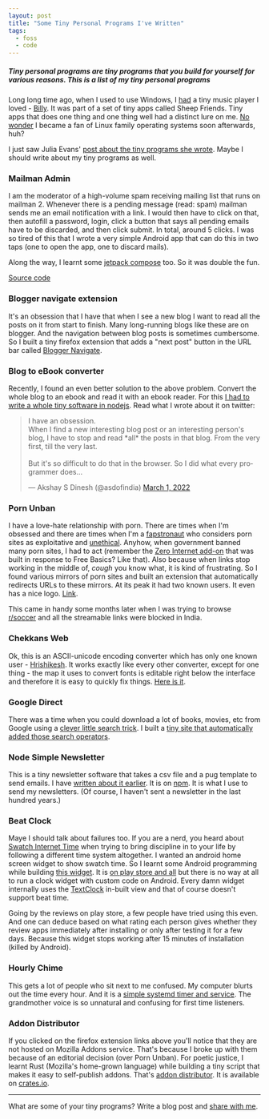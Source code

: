 ```yaml
---
layout: post
title: "Some Tiny Personal Programs I've Written"
tags:
  - foss
  - code
---
```


##### Tiny personal programs are tiny programs that you build for yourself for various reasons. This is a list of my tiny personal programs #####

Long long time ago, when I used to use Windows, I [had](https://blog.learnlearn.in/2009/12/billy-media-players-cant-get-lighter.html) a tiny music player I loved - [Billy](https://www.sheepfriends.com/index-page=billy.html). It was part of a set of tiny apps called Sheep Friends. Tiny apps that does one thing and one thing well had a distinct lure on me. [No wonder](https://en.wikipedia.org/wiki/Unix_philosophy#Do_One_Thing_and_Do_It_Well) I became a fan of Linux family operating systems soon afterwards, huh?

I just saw Julia Evans' [post about the tiny programs she wrote](https://jvns.ca/blog/2022/03/08/tiny-programs/). Maybe I should write about my tiny programs as well.

### Mailman Admin

I am the moderator of a high-volume spam receiving mailing list that runs on mailman 2. Whenever there is a pending message (read: spam) mailman sends me an email notification with a link. I would then have to click on that, then autofill a password, login, click a button that says all pending emails have to be discarded, and then click submit. In total, around 5 clicks. I was so tired of this that I wrote a very simple Android app that can do this in two taps (one to open the app, one to discard mails).

Along the way, I learnt some [jetpack compose](https://developer.android.com/jetpack/compose) too. So it was double the fun.

[Source code](https://gitlab.com/asdofindia/mailman-admin)

### Blogger navigate extension

It's an obsession that I have that when I see a new blog I want to read all the posts on it from start to finish. Many long-running blogs like these are on blogger. And the navigation between blog posts is sometimes cumbersome. So I built a tiny firefox extension that adds a "next post" button in the URL bar called [Blogger Navigate](https://learnlearn.in/projects/blogger-navigate/).

### Blog to eBook converter

Recently, I found an even better solution to the above problem. Convert the whole blog to an ebook and read it with an ebook reader. For this [I had to write a whole tiny software in nodejs](https://github.com/asdofindia/blogspot-to-ebook/). Read what I wrote about it on twitter:

<blockquote class="twitter-tweet"><p lang="en" dir="ltr">I have an obsession.<br>When I find a new interesting blog post or an interesting person&#39;s blog, I have to stop and read *all* the posts in that blog. From the very first, till the very last.<br><br>But it&#39;s so difficult to do that in the browser. So I did what every programmer does...</p>&mdash; Akshay S Dinesh (@asdofindia) <a href="https://twitter.com/asdofindia/status/1498551409184481280?ref_src=twsrc%5Etfw">March 1, 2022</a></blockquote> <script async src="https://platform.twitter.com/widgets.js" charset="utf-8"></script> 

### Porn Unban

I have a love-hate relationship with porn. There are times when I'm obsessed and there are times when I'm a [fapstronaut](https://reddit.com/r/nofap) who considers porn sites as exploitative and [unethical](https://www.theguardian.com/culture/2014/nov/01/ethical-porn-fair-trade-sex). Anyhow, when government banned many porn sites, I had to act (remember the [Zero Internet add-on](https://blog.learnlearn.in/2015/04/everyone-has-angel-and-devil-in-them.html) that was built in response to Free Basics? Like that). Also because when links stop working in the middle of, *cough* you know what, it is kind of frustrating. So I found various mirrors of porn sites and built an extension that automatically redirects URLs to these mirrors. At its peak it had two known users. It even has a nice logo. [Link](https://learnlearn.in/projects/porn-unban/).

This came in handy some months later when I was trying to browse [r/soccer](https://reddit.com/r/soccer) and all the streamable links were blocked in India.

### Chekkans Web

Ok, this is an ASCII-unicode encoding converter which has only one known user - [Hrishikesh](https://stultus.in/). It works exactly like every other converter, except for one thing - the map it uses to convert fonts is editable right below the interface and therefore it is easy to quickly fix things. [Here is it](http://asdofindia.github.io/chekkans-web/). 

### Google Direct

There was a time when you could download a lot of books, movies, etc from Google using a [clever little search trick](https://www.quora.com/What-can-I-learn-know-right-now-in-10-minutes-that-will-be-useful-for-the-rest-of-my-life/answer/Shibu-Lijack?comment_id=7022661&comment_type=2). I built a [tiny site that automatically added those search operators](http://asdofindia.github.io/googledirect/).

### Node Simple Newsletter

This is a tiny newsletter software that takes a csv file and a pug template to send emails. I have [written about it earlier](https://asd.learnlearn.in/simple-newsletter/). It is on [npm](https://www.npmjs.com/package/node-simple-newsletter). It is what I use to send my newsletters. (Of course, I haven't sent a newsletter in the last hundred years.)

### Beat Clock

Maye I should talk about failures too. If you are a nerd, you heard about [Swatch Internet Time](https://en.wikipedia.org/wiki/Swatch_Internet_Time) when trying to bring discipline in to your life by following a different time system altogether. I wanted an android home screen widget to show swatch time. So I learnt some Android programming while building [this widget](https://gitlab.com/asdofindia/beat-clock). It is [on play store and all](https://play.google.com/store/apps/details?id=in.learnlearn.beatclock) but there is no way at all to run a clock widget with custom code on Android. Every damn widget internally uses the [TextClock](https://developer.android.com/reference/android/widget/TextClock) in-built view and that of course doesn't support beat time.

Going by the reviews on play store, a few people have tried using this even. And one can deduce based on what rating each person gives whether they review apps immediately after installing or only after testing it for a few days. Because this widget stops working after 15 minutes of installation (killed by Android).

### Hourly Chime

This gets a lot of people who sit next to me confused. My computer blurts out the time every hour. And it is a [simple systemd timer and service](https://asd.learnlearn.in/hourly-chime/). The grandmother voice is so unnatural and confusing for first time listeners.

### Addon Distributor

If you clicked on the firefox extension links above you'll notice that they are not hosted on Mozilla Addons service. That's because I broke up with them because of an editorial decision (over Porn Unban). For poetic justice, I learnt Rust (Mozilla's home-grown language) while building a tiny script that makes it easy to self-publish addons. That's [addon distributor](https://asd.learnlearn.in/addon-distributor-in-rust/). It is available on [crates.io](https://crates.io/crates/addon_distributor). 


---

What are some of your tiny programs? Write a blog post and [share with me](/about/#contact).